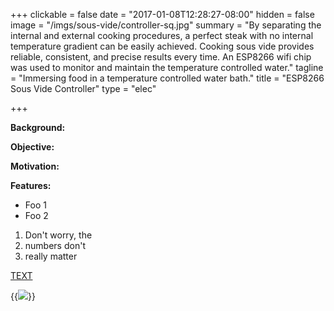+++
clickable = false
date = "2017-01-08T12:28:27-08:00"
hidden = false
image = "/imgs/sous-vide/controller-sq.jpg"
summary = "By separating the internal and external cooking procedures, a perfect steak with no internal temperature gradient can be easily achieved. Cooking sous vide provides reliable, consistent, and precise results every time. An ESP8266 wifi chip was used to monitor and maintain the temperature controlled water."
tagline = "Immersing food in a temperature controlled water bath."
title = "ESP8266 Sous Vide Controller"
type = "elec"

+++

__Background:__

__Objective:__

__Motivation:__

__Features:__

+ Foo 1
+ Foo 2

1. Don't worry, the
3. numbers don't 
4. really matter

[TEXT](HYPERLINK)

{{<img caption="TEXT"
src="/imgs/SOURCE" >}}